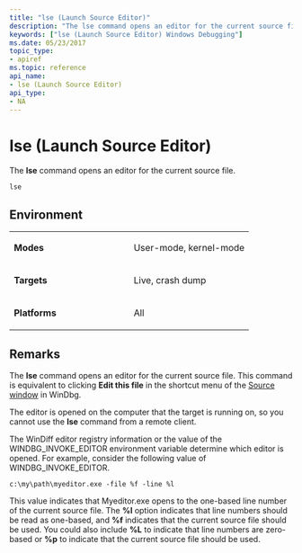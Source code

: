 ```yaml
---
title: "lse (Launch Source Editor)"
description: "The lse command opens an editor for the current source file."
keywords: ["lse (Launch Source Editor) Windows Debugging"]
ms.date: 05/23/2017
topic_type:
- apiref
ms.topic: reference
api_name:
- lse (Launch Source Editor)
api_type:
- NA
---
```


# lse (Launch Source Editor)


The **lse** command opens an editor for the current source file.

```dbgcmd
lse 
```

## Environment

<table>
<colgroup>
<col width="50%" />
<col width="50%" />
</colgroup>
<tbody>
<tr class="odd">
<td align="left"><p><strong>Modes</strong></p></td>
<td align="left"><p>User-mode, kernel-mode</p></td>
</tr>
<tr class="even">
<td align="left"><p><strong>Targets</strong></p></td>
<td align="left"><p>Live, crash dump</p></td>
</tr>
<tr class="odd">
<td align="left"><p><strong>Platforms</strong></p></td>
<td align="left"><p>All</p></td>
</tr>
</tbody>
</table>

 

## Remarks

The **lse** command opens an editor for the current source file. This command is equivalent to clicking **Edit this file** in the shortcut menu of the [Source window](../debugger/source-window.md) in WinDbg.

The editor is opened on the computer that the target is running on, so you cannot use the **lse** command from a remote client.

The WinDiff editor registry information or the value of the WINDBG\_INVOKE\_EDITOR environment variable determine which editor is opened. For example, consider the following value of WINDBG\_INVOKE\_EDITOR.

```reg
c:\my\path\myeditor.exe -file %f -line %l
```

This value indicates that Myeditor.exe opens to the one-based line number of the current source file. The **%l** option indicates that line numbers should be read as one-based, and **%f** indicates that the current source file should be used. You could also include **%L** to indicate that line numbers are zero-based or **%p** to indicate that the current source file should be used.

